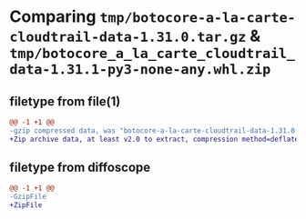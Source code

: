 # Comparing `tmp/botocore-a-la-carte-cloudtrail-data-1.31.0.tar.gz` & `tmp/botocore_a_la_carte_cloudtrail_data-1.31.1-py3-none-any.whl.zip`

## filetype from file(1)

```diff
@@ -1 +1 @@
-gzip compressed data, was "botocore-a-la-carte-cloudtrail-data-1.31.0.tar", last modified: Fri Jul  7 01:43:38 2023, max compression
+Zip archive data, at least v2.0 to extract, compression method=deflate
```

## filetype from diffoscope

```diff
@@ -1 +1 @@
-GzipFile
+ZipFile
```

